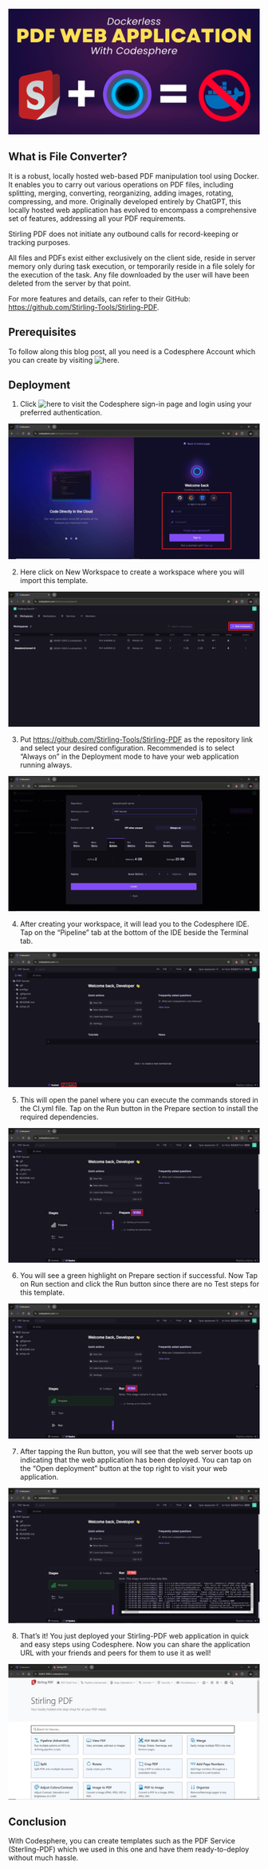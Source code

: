 ![Template Banner](pdf-server.webp?raw=true)

## What is File Converter?
It is a robust, locally hosted web-based PDF manipulation tool using Docker. It enables you to carry out various operations on PDF files, including splitting, merging, converting, reorganizing, adding images, rotating, compressing, and more. Originally developed entirely by ChatGPT, this locally hosted web application has evolved to encompass a comprehensive set of features, addressing all your PDF requirements.

Stirling PDF does not initiate any outbound calls for record-keeping or tracking purposes.

All files and PDFs exist either exclusively on the client side, reside in server memory only during task execution, or temporarily reside in a file solely for the execution of the task. Any file downloaded by the user will have been deleted from the server by that point.

For more features and details, can refer to their GitHub: https://github.com/Stirling-Tools/Stirling-PDF.

## Prerequisites
To follow along this blog post, all you need is a Codesphere Account which you can create by visiting ![here](https://codesphere.com/ide/signin).

## Deployment
1. Click ![here](https://codesphere.com/ide/signin) to visit the Codesphere sign-in page and login using your preferred authentication.

![Codesphere Sign-in Page](readme/1-Signin-Page.JPG?raw=true)


2. Here click on New Workspace to create a workspace where you will import this template.

![Codesphere Workspace Page](readme/2-Workspace-Page.JPG?raw=true)


3. Put https://github.com/Stirling-Tools/Stirling-PDF as the repository link and select your desired configuration. Recommended is to select “Always on” in the Deployment mode to have your web application running always.

![Workspace configuration](readme/3-Workspace-Config.JPG?raw=true)


4. After creating your workspace, it will lead you to the Codesphere IDE. Tap on the “Pipeline” tab at the bottom of the IDE beside the Terminal tab.

![Codesphere IDE](readme/4-Codesphere-IDE.JPG?raw=true)


5. This will open the panel where you can execute the commands stored in the CI.yml file. Tap on the Run button in the Prepare section to install the required dependencies.

![CI Pipeline Prepare Section](readme/5-CI-Prepare-Section.JPG?raw=true)


6. You will see a green highlight on Prepare section if successful. Now Tap on Run section and click the Run button since there are no Test steps for this template.

![CI Pipeline Run Section](readme/6-CI-Run-Section.JPG?raw=true)


7. After tapping the Run button, you will see that the web server boots up indicating that the web application has been deployed. You can tap on the “Open deployment” button at the top right to visit your web application.

![CI Pipeline successful run](readme/7-CI-Successful-Run.JPG?raw=true)


8. That’s it! You just deployed your Stirling-PDF web application in quick and easy steps using Codesphere. Now you can share the application URL with your friends and peers for them to use it as well!

![File Converter Web Application](readme/8-Stirling-PDF.JPG?raw=true)

## Conclusion
With Codesphere, you can create templates such as the PDF Service (Sterling-PDF) which we used in this one and have them ready-to-deploy without much hassle.
